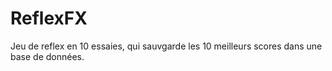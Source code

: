 # ReflexFX

Jeu de reflex en 10 essaies, qui sauvgarde les 10 meilleurs scores dans une base de données.
